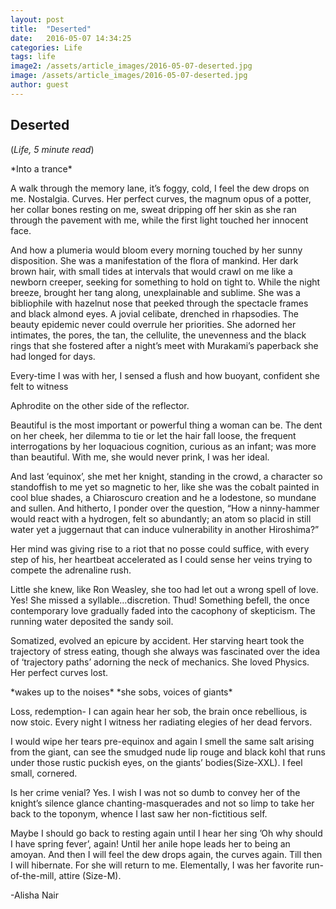 ```yaml
---
layout: post
title:  "Deserted"
date:   2016-05-07 14:34:25
categories: Life
tags: life
image2: /assets/article_images/2016-05-07-deserted.jpg
image: /assets/article_images/2016-05-07-deserted.jpg
author: guest
---
```

<h2>Deserted</h2>
(<i>Life, 5 minute read</i>)
<p>*Into a trance*</p>
<p>A walk through the memory lane, it’s foggy, cold, I feel the dew drops on me. Nostalgia. Curves. Her perfect curves, the magnum opus of a potter, her collar bones resting on me, sweat dripping off her skin as she ran through the pavement with me, while the first light touched her innocent face.</p>
<p>And how a plumeria would bloom every morning touched by her sunny disposition. She was a manifestation of the flora of mankind. Her dark brown hair, with small tides at intervals that would crawl on me like a newborn creeper, seeking for something to hold on tight to. While the night breeze, brought her tang along, unexplainable and sublime.
She was a bibliophile with hazelnut nose that peeked through the spectacle frames and black almond eyes. A jovial celibate, drenched in rhapsodies. The beauty epidemic never could overrule her priorities. She adorned her intimates, the pores, the tan, the cellulite, the unevenness and the black rings that she fostered after a night’s meet with Murakami’s paperback she had longed for days.</p>
<p>Every-time I was with her, I sensed a flush and how buoyant, confident she felt to witness </p>
<p>Aphrodite on the other side of the reflector.</p>
<p>Beautiful is the most important or powerful thing a woman can be. The dent on her cheek, her dilemma to tie or let the hair fall loose, the frequent interrogations by her loquacious cognition, curious as an infant; was more than beautiful. With me, she would never prink, I was her ideal.</p>
<p>And last ‘equinox’, she met her knight, standing in the crowd, a character so standoffish to me yet so magnetic to her, like she was the cobalt painted in cool blue shades, a Chiaroscuro creation and he a lodestone, so mundane and sullen. And hitherto, I ponder over the question, “How a ninny-hammer would react with a hydrogen, felt so abundantly; an atom so placid in still water yet a juggernaut that can induce vulnerability in another Hiroshima?”</p>
<p>Her mind was giving rise to a riot that no posse could suffice, with every step of his, her heartbeat accelerated as I could sense her veins trying to compete the adrenaline rush.</p>
<p>Little she knew, like Ron Weasley, she too had let out a wrong spell of love. Yes! She missed a syllable…discretion. Thud! Something befell, the once contemporary love gradually faded into the cacophony of skepticism. The running water deposited the sandy soil.</p>
<p>Somatized, evolved an epicure by accident. Her starving heart took the trajectory of stress eating, though she always was fascinated over the idea of ‘trajectory paths’ adorning the neck of mechanics. She loved Physics. Her perfect curves lost.</p>
<p>*wakes up to the noises* *she sobs, voices of giants*</p>
<p>Loss, redemption- I can again hear her sob, the brain once rebellious, is now stoic. Every night I witness her radiating elegies of her dead fervors.</p>
<p>I would wipe her tears pre-equinox and again I smell the same salt arising from the giant, can see the smudged nude lip rouge and black kohl that runs under those rustic puckish eyes, on the giants’ bodies(Size-XXL). I feel small, cornered.</p>
<p>Is her crime venial? Yes. I wish I was not so dumb to convey her of the knight’s silence glance chanting-masquerades and not so limp to take her back to the toponym, whence I last saw her non-fictitious self.</p>
<p>Maybe I should go back to resting again until I hear her sing ’Oh why should I have spring fever’, again! Until her anile hope leads her to being an amoyan. And then I will feel the dew drops again, the curves again. Till then I will hibernate. For she will return to me. Elementally, I was her favorite run-of-the-mill, attire (Size-M).</p>
<p>-Alisha Nair</p>